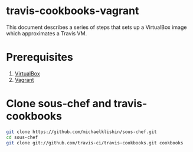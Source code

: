 travis-cookbooks-vagrant
========================

This document describes a series of steps that sets up a VirtualBox image
which approximates a Travis VM.

# Prerequisites

1. [VirtualBox](https://virtualbox.org)
2. [Vagrant](http://www.vagrantup.com/)

# Clone sous-chef and travis-cookbooks

```bash
git clone https://github.com/michaelklishin/sous-chef.git
cd sous-chef
git clone git://github.com/travis-ci/travis-cookbooks.git cookbooks
```
